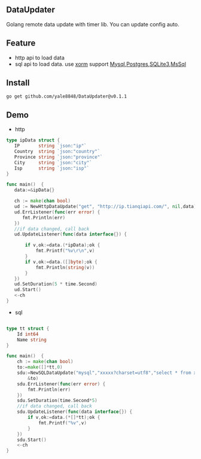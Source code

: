 ## DataUpdater

Golang remote data update with timer lib. You can update config auto.

## Feature

- http api to load data
- sql api to load data. use [xorm](github.com/go-xorm/xorm) support [Mysql](github.com/go-sql-driver/mysql),[Postgres](github.com/lib/pq),[SQLite3](github.com/mattn/go-sqlite3),[MsSql](github.com/denisenkom/go-mssqldb)

## Install

`go get github.com/yale8848/DataUpdater@v0.1.1 `

## Demo

 - http
 
 ```go
type ipData struct {
	IP       string `json:"ip"`
	Country  string `json:"country"`
	Province string `json:"province"`
	City     string `json:"city"`
	Isp      string `json:"isp"`
}

func main()  {
 	data:=&ipData{}
 
 	ch := make(chan bool)
 	ud := NewHttpDataUpdate("get", "http://ip.tianqiapi.com/", nil,data)
 	ud.ErrListener(func(err error) {
       fmt.Println(err)
 	})
 	//if data changed, call back
 	ud.UpdateListener(func(data interface{}) {
 
 		if v,ok:=data.(*ipData);ok {
 			fmt.Printf("%v\r\n",v)
 		}
 		if v,ok:=data.([]byte);ok {
 			fmt.Println(string(v))
 		}
 	})
 	ud.SetDuration(5 * time.Second)
 	ud.Start()
 	<-ch
}

```

- sql

```go

type tt struct {
	Id int64
	Name string
}

func main()  {
 	ch := make(chan bool)
 	to:=make([]*tt,0)
 	sdu:=NewSQLDataUpdate("mysql","xxxxx?charset=utf8","select * from xxxx",
 		&to)
 	sdu.ErrListener(func(err error) {
 		fmt.Println(err)
 	})
 	sdu.SetDuration(time.Second*5)
 	//if data changed, call back
 	sdu.UpdateListener(func(data interface{}) {
 		if v,ok:=data.(*[]*tt);ok {
 			fmt.Printf("%v",v)
 		}
 	})
 	sdu.Start()
 	<-ch
}

```



